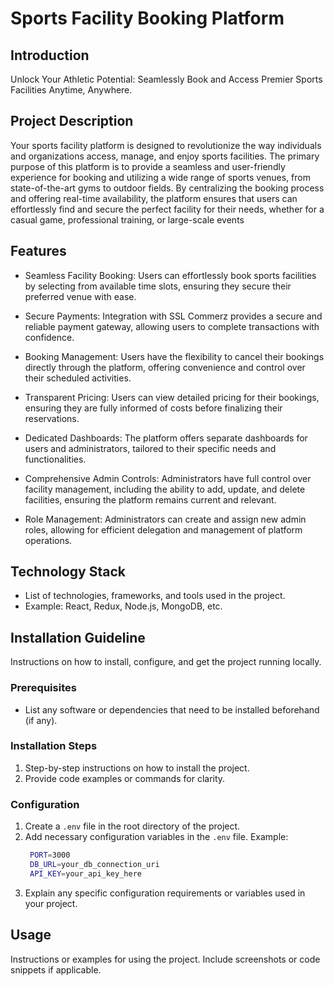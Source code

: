 # Sports Facility Booking Platform

## Introduction

Unlock Your Athletic Potential: Seamlessly Book and Access Premier Sports Facilities Anytime, Anywhere.

## Project Description

Your sports facility platform is designed to revolutionize the way individuals and organizations access, manage, and enjoy sports facilities. The primary purpose of this platform is to provide a seamless and user-friendly experience for booking and utilizing a wide range of sports venues, from state-of-the-art gyms to outdoor fields. By centralizing the booking process and offering real-time availability, the platform ensures that users can effortlessly find and secure the perfect facility for their needs, whether for a casual game, professional training, or large-scale events

## Features

- Seamless Facility Booking: Users can effortlessly book sports facilities by selecting from available time slots, ensuring they secure their preferred venue with ease.

- Secure Payments: Integration with SSL Commerz provides a secure and reliable payment gateway, allowing users to complete transactions with confidence.

- Booking Management: Users have the flexibility to cancel their bookings directly through the platform, offering convenience and control over their scheduled activities.

- Transparent Pricing: Users can view detailed pricing for their bookings, ensuring they are fully informed of costs before finalizing their reservations.

- Dedicated Dashboards: The platform offers separate dashboards for users and administrators, tailored to their specific needs and functionalities.

- Comprehensive Admin Controls: Administrators have full control over facility management, including the ability to add, update, and delete facilities, ensuring the platform remains current and relevant.

- Role Management: Administrators can create and assign new admin roles, allowing for efficient delegation and management of platform operations.

## Technology Stack

- List of technologies, frameworks, and tools used in the project.
- Example: React, Redux, Node.js, MongoDB, etc.

## Installation Guideline

Instructions on how to install, configure, and get the project running locally.

### Prerequisites

- List any software or dependencies that need to be installed beforehand (if any).

### Installation Steps

1. Step-by-step instructions on how to install the project.
2. Provide code examples or commands for clarity.

### Configuration

1. Create a `.env` file in the root directory of the project.
2. Add necessary configuration variables in the `.env` file.
   Example:
   ```bash
    PORT=3000
    DB_URL=your_db_connection_uri
    API_KEY=your_api_key_here
   ```
3. Explain any specific configuration requirements or variables used in your project.

## Usage

Instructions or examples for using the project. Include screenshots or code snippets if applicable.
